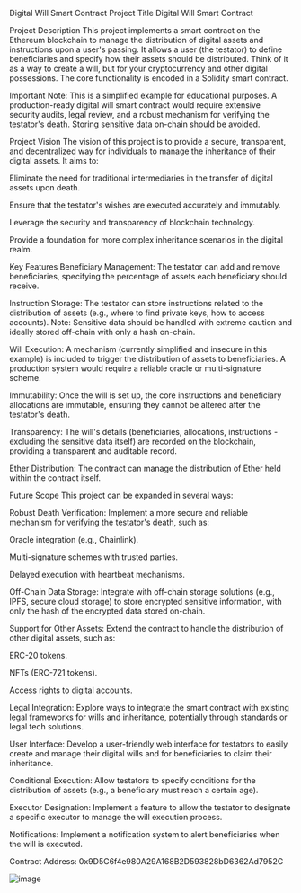 Digital Will Smart Contract
Project Title
Digital Will Smart Contract

Project Description
This project implements a smart contract on the Ethereum blockchain to manage the distribution of digital assets and instructions upon a user's passing. It allows a user (the testator) to define beneficiaries and specify how their assets should be distributed.  Think of it as a way to create a will, but for your cryptocurrency and other digital possessions.  The core functionality is encoded in a Solidity smart contract.

Important Note: This is a simplified example for educational purposes. A production-ready digital will smart contract would require extensive security audits, legal review, and a robust mechanism for verifying the testator's death.  Storing sensitive data on-chain should be avoided.

Project Vision
The vision of this project is to provide a secure, transparent, and decentralized way for individuals to manage the inheritance of their digital assets.  It aims to:

Eliminate the need for traditional intermediaries in the transfer of digital assets upon death.

Ensure that the testator's wishes are executed accurately and immutably.

Leverage the security and transparency of blockchain technology.

Provide a foundation for more complex inheritance scenarios in the digital realm.

Key Features
Beneficiary Management: The testator can add and remove beneficiaries, specifying the percentage of assets each beneficiary should receive.

Instruction Storage: The testator can store instructions related to the distribution of assets (e.g., where to find private keys, how to access accounts).  Note: Sensitive data should be handled with extreme caution and ideally stored off-chain with only a hash on-chain.

Will Execution: A mechanism (currently simplified and insecure in this example) is included to trigger the distribution of assets to beneficiaries.  A production system would require a reliable oracle or multi-signature scheme.

Immutability: Once the will is set up, the core instructions and beneficiary allocations are immutable, ensuring they cannot be altered after the testator's death.

Transparency: The will's details (beneficiaries, allocations, instructions - excluding the sensitive data itself) are recorded on the blockchain, providing a transparent and auditable record.

Ether Distribution: The contract can manage the distribution of Ether held within the contract itself.

Future Scope
This project can be expanded in several ways:

Robust Death Verification: Implement a more secure and reliable mechanism for verifying the testator's death, such as:

Oracle integration (e.g., Chainlink).

Multi-signature schemes with trusted parties.

Delayed execution with heartbeat mechanisms.

Off-Chain Data Storage: Integrate with off-chain storage solutions (e.g., IPFS, secure cloud storage) to store encrypted sensitive information, with only the hash of the encrypted data stored on-chain.

Support for Other Assets: Extend the contract to handle the distribution of other digital assets, such as:

ERC-20 tokens.

NFTs (ERC-721 tokens).

Access rights to digital accounts.

Legal Integration: Explore ways to integrate the smart contract with existing legal frameworks for wills and inheritance, potentially through standards or legal tech solutions.

User Interface: Develop a user-friendly web interface for testators to easily create and manage their digital wills and for beneficiaries to claim their inheritance.

Conditional Execution: Allow testators to specify conditions for the distribution of assets (e.g., a beneficiary must reach a certain age).

Executor Designation: Implement a feature to allow the testator to designate a specific executor to manage the will execution process.

Notifications: Implement a notification system to alert beneficiaries when the will is executed.

Contract Address: 0x9D5C6f4e980A29A168B2D593828bD6362Ad7952C

![image](https://github.com/user-attachments/assets/79897476-6e0f-4a84-9138-9a9b585d082c)

